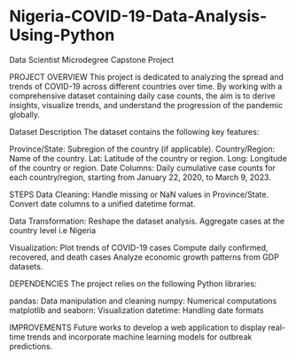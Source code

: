 # Nigeria-COVID-19-Data-Analysis-Using-Python
Data Scientist Microdegree Capstone Project

PROJECT OVERVIEW
This project is dedicated to analyzing the spread and trends of COVID-19 across different countries over time. By working with a comprehensive dataset containing daily case counts, the aim is to derive insights, visualize trends, and understand the progression of the pandemic globally.

Dataset Description
The dataset contains the following key features:

Province/State: Subregion of the country (if applicable).
Country/Region: Name of the country.
Lat: Latitude of the country or region.
Long: Longitude of the country or region.
Date Columns: Daily cumulative case counts for each country/region, starting from January 22, 2020, to March 9, 2023.

STEPS
Data Cleaning:
Handle missing or NaN values in Province/State.
Convert date columns to a unified datetime format.

Data Transformation:
Reshape the dataset analysis.
Aggregate cases at the country level i.e Nigeria

Visualization:
Plot trends of COVID-19 cases
Compute daily confirmed, recovered, and death cases 
Analyze economic growth patterns from GDP datasets.

DEPENDENCIES
The project relies on the following Python libraries:

pandas: Data manipulation and cleaning
numpy: Numerical computations
matplotlib and seaborn: Visualization
datetime: Handling date formats


IMPROVEMENTS
Future works to develop a web application to display real-time trends and incorporate machine learning models for outbreak predictions.